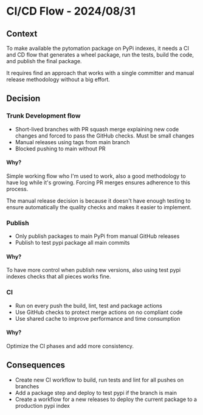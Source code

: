 # CI/CD Flow - 2024/08/31 #

## Context

To make available the pytomation package on PyPi indexes, it needs a CI and CD flow that generates a wheel package,
run the tests, build the code, and publish the final package.

It requires find an approach that works with a single committer and manual release methodology without a big effort.

## Decision

### Trunk Development flow

- Short-lived branches with PR squash merge explaining new code changes and forced to pass the GitHub checks. Must be
  small changes
- Manual releases using tags from main branch
- Blocked pushing to main without PR

#### Why?

Simple working flow who I'm used to work, also a good methodology to have log while it's growing. Forcing PR merges
ensures adherence to this process.

The manual release decision is because it doesn't have enough testing to ensure automatically the quality checks and
makes it easier to implement.

### Publish
- Only publish packages to main PyPi from manual GitHub releases
- Publish to test pypi package all main commits

#### Why?
To have more control when publish new versions, also using test pypi indexes checks that all pieces works fine.

### CI
- Run on every push the build, lint, test and package actions
- Use GitHub checks to protect merge actions on no compliant code
- Use shared cache to improve performance and time consumption

#### Why?

Optimize the CI phases and add more consistency.

## Consequences

- Create new CI workflow to build, run tests and lint for all pushes on branches
- Add a package step and deploy to test pypi if the branch is main
- Create a workflow for a new releases to deploy the current package to a production pypi index
